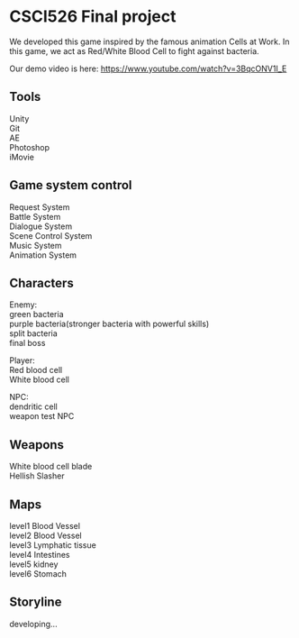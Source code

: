 # CSCI526 Final project
We developed this game inspired by the famous animation Cells at Work. 
In this game, we act as Red/White Blood Cell to fight against bacteria.

Our demo video is here: https://www.youtube.com/watch?v=3BqcONV1I_E

## Tools
Unity<br />
Git<br />
AE<br />
Photoshop<br />
iMovie<br />

## Game system control
Request System<br />
Battle System<br />
Dialogue System<br />
Scene Control System<br />
Music System<br />
Animation System

## Characters
Enemy:<br />
green bacteria<br />
purple bacteria(stronger bacteria with powerful skills)<br />
split bacteria<br />
final boss<br />

Player:<br />
Red blood cell<br />
White blood cell<br />

NPC:<br />
dendritic cell<br />
weapon test NPC<br />

## Weapons
White blood cell blade<br />
Hellish Slasher<br />

## Maps
level1 Blood Vessel<br />
level2 Blood Vessel<br />
level3 Lymphatic tissue<br />
level4 Intestines<br />
level5 kidney<br />
level6 Stomach<br />

## Storyline
developing...



